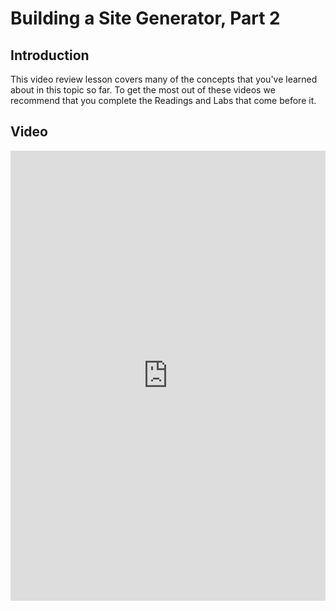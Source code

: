 # Building a Site Generator, Part 2

## Introduction

This video review lesson covers many of the concepts that you've learned about
in this topic so far. To get the most out of these videos we recommend that you
complete the Readings and Labs that come before it.

## Video

<iframe width="100%" height="720" src="https://www.youtube.com/embed/4Nute1F5TZ4?rel=0&amp;showinfo=0" frameborder="0" allowfullscreen></iframe>
